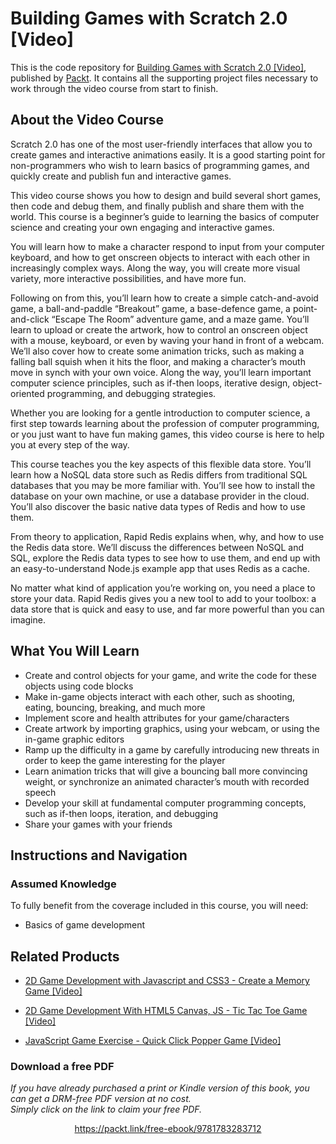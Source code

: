 # Building Games with Scratch 2.0 [Video]
This is the code repository for [Building Games with Scratch 2.0 [Video]](https://www.packtpub.com/game-development/building-games-scratch-20-video?utm_source=github&utm_medium=repository&utm_campaign=9781783283712), published by [Packt](https://www.packtpub.com/?utm_source=github). It contains all the supporting project files necessary to work through the video course from start to finish.
## About the Video Course
Scratch 2.0 has one of the most user-friendly interfaces that allow you to create games and interactive animations easily. It is a good starting point for non-programmers who wish to learn basics of programming games, and quickly create and publish fun and interactive games. 

This video course shows you how to design and build several short games, then code and debug them, and finally publish and share them with the world. This course is a beginner’s guide to learning the basics of computer science and creating your own engaging and interactive games.

You will learn how to make a character respond to input from your computer keyboard, and how to get onscreen objects to interact with each other in increasingly complex ways. Along the way, you will create more visual variety, more interactive possibilities, and have more fun.

Following on from this, you’ll learn how to create a simple catch-and-avoid game, a ball-and-paddle “Breakout” game, a base-defence game, a point-and-click “Escape The Room” adventure game, and a maze game. You’ll learn to upload or create the artwork, how to control an onscreen object with a mouse, keyboard, or even by waving your hand in front of a webcam. We’ll also cover how to create some animation tricks, such as making a falling ball squish when it hits the floor, and making a character’s mouth move in synch with your own voice. Along the way, you’ll learn important computer science principles, such as if-then loops, iterative design, object-oriented programming, and debugging strategies.

Whether you are looking for a gentle introduction to computer science, a first step towards learning about the profession of computer programming, or you just want to have fun making games, this video course is here to help you at every step of the way.




This course teaches you the key aspects of this flexible data store. You’ll learn how a NoSQL data store such as Redis differs from traditional SQL databases that you may be more familiar with. You’ll see how to install the database on your own machine, or use a database provider in the cloud. You’ll also discover the basic native data types of Redis and how to use them.

From theory to application, Rapid Redis explains when, why, and how to use the Redis data store. We’ll discuss the differences between NoSQL and SQL, explore the Redis data types to see how to use them, and end up with an easy-to-understand Node.js example app that uses Redis as a cache.

No matter what kind of application you’re working on, you need a place to store your data. Rapid Redis gives you a new tool to add to your toolbox: a data store that is quick and easy to use, and far more powerful than you can imagine.



<H2>What You Will Learn</H2>
<DIV class=book-info-will-learn-text>
<UL>
<LI>Create and control objects for your game, and write the code for these objects using code blocks 
<LI>Make in-game objects interact with each other, such as shooting, eating, bouncing, breaking, and much more 
<LI>Implement score and health attributes for your game/characters 
<LI>Create artwork by importing graphics, using your webcam, or using the in-game graphic editors 
<LI>Ramp up the difficulty in a game by carefully introducing new threats in order to keep the game interesting for the player 
<LI>Learn animation tricks that will give a bouncing ball more convincing weight, or synchronize an animated character’s mouth with recorded speech 
<LI>Develop your skill at fundamental computer programming concepts, such as if-then loops, iteration, and debugging 
<LI>Share your games with your friends </LI></UL></DIV>

## Instructions and Navigation
### Assumed Knowledge
To fully benefit from the coverage included in this course, you will need:<br/>
* Basics of game development


## Related Products
* [2D Game Development with Javascript and CSS3 - Create a Memory Game [Video]](https://www.packtpub.com/web-development/2d-game-development-javascript-and-css3-create-memory-game-video?utm_source=github&utm_medium=repository&utm_campaign=9781838826697)

* [2D Game Development With HTML5 Canvas, JS - Tic Tac Toe Game [Video]](https://www.packtpub.com/application-development/2d-game-development-html5-canvas-js-tic-tac-toe-game-video?utm_source=github&utm_medium=repository&utm_campaign=9781838646646)

* [JavaScript Game Exercise - Quick Click Popper Game [Video]](https://www.packtpub.com/application-development/javascript-game-exercise-quick-click-popper-game-video?utm_source=github&utm_medium=repository&utm_campaign=9781789953756)

### Download a free PDF

 <i>If you have already purchased a print or Kindle version of this book, you can get a DRM-free PDF version at no cost.<br>Simply click on the link to claim your free PDF.</i>
<p align="center"> <a href="https://packt.link/free-ebook/9781783283712">https://packt.link/free-ebook/9781783283712 </a> </p>
